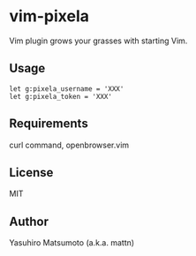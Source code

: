 # vim-pixela

Vim plugin grows your grasses with starting Vim.

## Usage

```
let g:pixela_username = 'XXX'
let g:pixela_token = 'XXX'
```

## Requirements

curl command, openbrowser.vim

## License

MIT

## Author

Yasuhiro Matsumoto (a.k.a. mattn)
